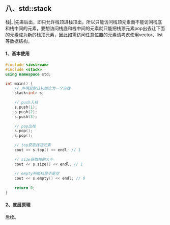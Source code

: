 ## 八、std::stack

栈|_|先进后出，即只允许栈顶进栈顶出，所以只能访问栈顶元素而不能访问栈底和栈中间的元素，要想访问栈底和栈中间的元素就只能把栈顶元素pop出去让下面的元素成为新的栈顶元素，因此如需访问任意位置的元素请考虑使用vector、list等数据结构。

#### 1、基本使用

```c++
#include <iostream>
#include <stack>
using namespace std;

int main() {
    // 声明且默认初始化为一个空栈
    stack<int> s;
    
  	// push入栈
    s.push(1);
    s.push(2);
    s.push(3);
    
  	// pop出栈
    s.pop();
    s.pop();
    
  	// top获取栈顶元素
    cout << s.top() << endl; // 1
    
  	// size获取栈的大小
    cout << s.size() << endl; // 1
    
  	// empty判断栈是不是空
    cout << s.empty() << endl; // 0
    
    return 0;
}
```

#### 2、底层原理

后续。
